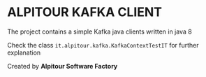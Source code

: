 # ALPITOUR KAFKA CLIENT

The project contains a simple Kafka java clients written
in java 8

Check the class `it.alpitour.kafka.KafkaContextTestIT` for further explanation

Created by **Alpitour Software Factory**